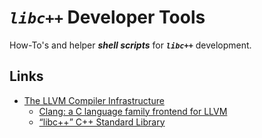 # ***`libc++`*** Developer Tools

How-To's and helper ***shell scripts*** for ***`libc++`*** development.

## Links

- [The LLVM Compiler Infrastructure](https://llvm.org)
  - [Clang: a C language family frontend for LLVM](https://clang.llvm.org)
  - [“libc++” C++ Standard Library](https://libcxx.llvm.org)
